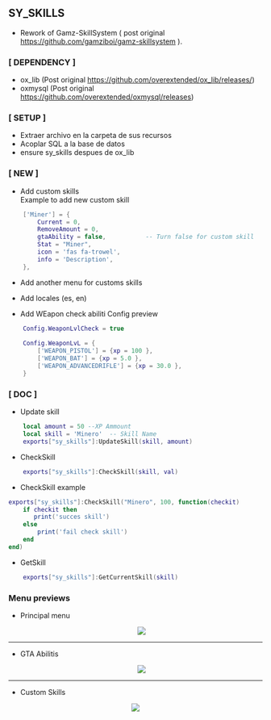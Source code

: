 ## SY_SKILLS

- Rework of Gamz-SkillSystem ( post original https://github.com/gamziboi/gamz-skillsystem ).

### [ DEPENDENCY ]

- ox_lib (Post original https://github.com/overextended/ox_lib/releases/)
- oxmysql (Post original https://github.com/overextended/oxmysql/releases)

### [ SETUP ]

- Extraer archivo en la carpeta de sus recursos
- Acoplar SQL a la base de datos
- ensure sy_skills despues de ox_lib

### [ NEW ]

- Add custom skills  
Example to add new custom skill
```lua
    ['Miner'] = {
        Current = 0,
        RemoveAmount = 0,
        gtaAbility = false,           -- Turn false for custom skill 
        Stat = "Miner",
        icon = 'fas fa-trowel',
        info = 'Description',
    },
```

- Add another menu for customs skills

- Add locales (es, en) 
- Add WEapon check abiliti 
Config preview
```lua
    Config.WeaponLvlCheck = true
    
    Config.WeaponLvL = {
        ['WEAPON_PISTOL'] = {xp = 100 },
        ['WEAPON_BAT'] = {xp = 5.0 },
        ['WEAPON_ADVANCEDRIFLE'] = {xp = 30.0 },
    }
```

### [ DOC ]

- Update skill

```lua
    local amount = 50 --XP Ammount
    local skill = 'Minero'  -- Skill Name
    exports["sy_skills"]:UpdateSkill(skill, amount)
```

- CheckSkill 

```lua
    exports["sy_skills"]:CheckSkill(skill, val)
```

- CheckSkill  example

```lua
exports["sy_skills"]:CheckSkill("Minero", 100, function(checkit)
    if checkit then
       print('succes skill')
    else
        print('fail check skill')
    end
end)
```

- GetSkill

```lua
    exports["sy_skills"]:GetCurrentSkill(skill)
```




### Menu previews 
- Principal menu
    <p align="center">
        <img src="https://i.imgur.com/kkzDp0A.png"/>
    </p>
---
- GTA Abilitis
    <p align="center">
       <img src="https://i.imgur.com/WSvCYzz.png"/>
    </p>
---
- Custom Skills
<p align="center">
<img src="https://i.imgur.com/ht26Duy.png"/>
</p>


    

